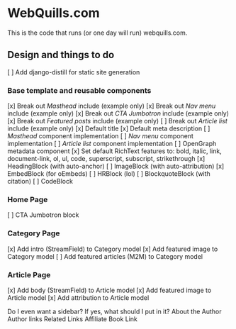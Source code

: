 # WebQuills.com

This is the code that runs (or one day will run) webquills.com.

## Design and things to do

[ ] Add django-distill for static site generation

### Base template and reusable components

[x] Break out *Masthead* include (example only)
[x] Break out *Nav menu* include (example only)
[x] Break out *CTA Jumbotron* include (example only)
[x] Break out *Featured posts* include (example only)
[ ] Break out *Article list* include (example only)
[x] Default title
[x] Default meta description
[ ] *Masthead* component implementation
[ ] *Nav menu* component implementation
[ ] *Article list* component implementation
[ ] OpenGraph metadata component
[x] Set default RichText features to: bold, italic, link, document-link, ol, ul, code,
    superscript, subscript, strikethrough
[x] HeadingBlock (with auto-anchor)
[ ] ImageBlock (with auto-attribution)
[x] EmbedBlock (for oEmbeds)
[ ] HRBlock (lol)
[ ] BlockquoteBlock (with citation)
[ ] CodeBlock

### Home Page

[ ] CTA Jumbotron block

### Category Page

[x] Add intro (StreamField) to Category model
[x] Add featured image to Category model
[ ] Add featured articles (M2M) to Category model

### Article Page

[x] Add body (StreamField) to Article model
[x] Add featured image to Article model
[x] Add attribution to Article model

Do I even want a sidebar? If yes, what should I put in it?
About the Author
Author links
Related Links
Affiliate Book Link

